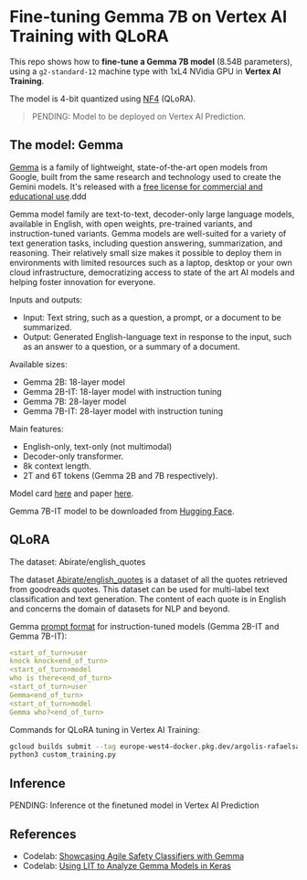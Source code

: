 #  Fine-tuning Gemma 7B on Vertex AI Training with QLoRA

This repo shows how to **fine-tune a Gemma 7B model** (8.54B parameters), using a `g2-standard-12` machine type with 1xL4 NVidia GPU in **Vertex AI Training**. 

The model is 4-bit quantized using [NF4](https://arxiv.org/abs/2305.14314) (QLoRA).

> PENDING: Model to be deployed on Vertex AI Prediction.


## The model: Gemma

[Gemma](https://www.kaggle.com/m/3301) is a family of lightweight, state-of-the-art open models from Google, built from the same research and technology used to create the Gemini models. It's released with a [free license for commercial and educational use](https://ai.google.dev/gemma/terms).ddd

Gemma model family are text-to-text, decoder-only large language models, available in English, with open weights, pre-trained variants, and instruction-tuned variants. Gemma models are well-suited for a variety of text generation tasks, including question answering, summarization, and reasoning. Their relatively small size makes it possible to deploy them in environments with limited resources such as a laptop, desktop or your own cloud infrastructure, democratizing access to state of the art AI models and helping foster innovation for everyone.

Inputs and outputs:

* Input: Text string, such as a question, a prompt, or a document to be summarized.
* Output: Generated English-language text in response to the input, such as an answer to a question, or a summary of a document.

Available sizes:

* Gemma 2B: 18-layer model
* Gemma 2B-IT: 18-layer model with instruction tuning
* Gemma 7B: 28-layer model
* Gemma 7B-IT: 28-layer model with instruction tuning

Main features:

* English-only, text-only (not multimodal)
* Decoder-only transformer.
* 8k context length.
* 2T and 6T tokens (Gemma 2B and 7B respectively).

Model card [here](https://www.kaggle.com/models/google/gemma) and paper [here](http://goo.gle/GemmaReport).

Gemma 7B-IT model to be downloaded from [Hugging Face](https://huggingface.co/google/gemma-7b-it). 


## QLoRA

The dataset: Abirate/english_quotes

The dataset [Abirate/english_quotes](https://huggingface.co/datasets/Abirate/english_quotes) is a dataset of all the quotes retrieved from goodreads quotes. This dataset can be used for multi-label text classification and text generation. The content of each quote is in English and concerns the domain of datasets for NLP and beyond.

Gemma [prompt format](https://ai.google.dev/gemma/docs/formatting) for instruction-tuned models (Gemma 2B-IT and Gemma 7B-IT):
```yaml
<start_of_turn>user
knock knock<end_of_turn>
<start_of_turn>model
who is there<end_of_turn>
<start_of_turn>user
Gemma<end_of_turn>
<start_of_turn>model
Gemma who?<end_of_turn>
``` 

Commands for QLoRA tuning in Vertex AI Training:
```sh
gcloud builds submit --tag europe-west4-docker.pkg.dev/argolis-rafaelsanchez-ml-dev/ml-pipelines-repo/gemma-qlora
python3 custom_training.py 
```


## Inference

PENDING: Inference ot the finetuned model in Vertex AI Prediction


## References

* Codelab: [Showcasing Agile Safety Classifiers with Gemma](https://codelabs.developers.google.com/codelabs/responsible-ai/agile-classifiers)
* Codelab: [Using LIT to Analyze Gemma Models in Keras](https://codelabs.developers.google.com/codelabs/responsible-ai/lit-gemma)